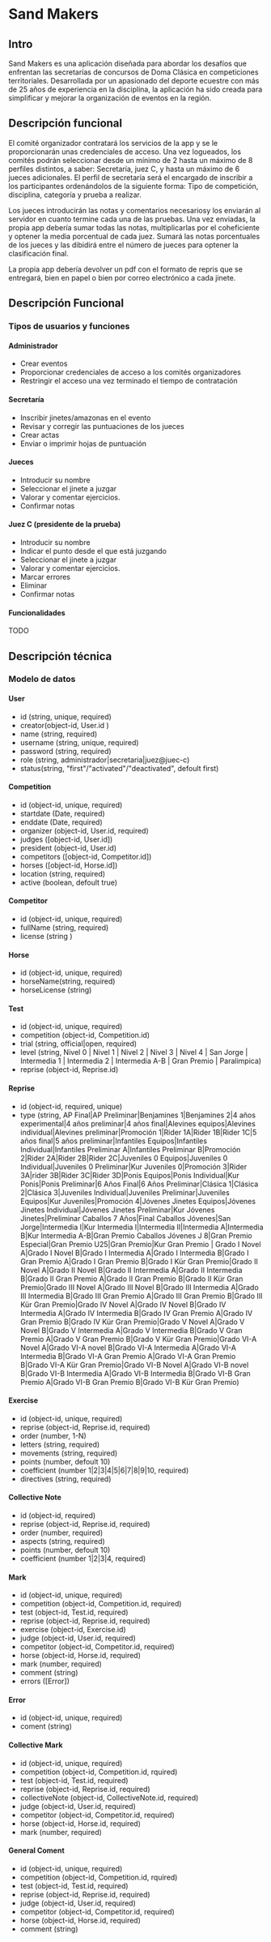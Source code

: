 # Sand Makers

## Intro

Sand Makers es una aplicación diseñada para abordar los desafíos que enfrentan las secretarías de concursos de Doma Clásica en competiciones territoriales. Desarrollada por un apasionado del deporte ecuestre con más de 25 años de experiencia en la disciplina, la aplicación ha sido creada para simplificar y mejorar la organización de eventos en la región.

## Descripción funcional

El comité organizador contratará los servicios de la app y se le proporcionarán unas credenciales de acceso.
Una vez logueados, los comités podrán seleccionar desde un mínimo de 2 hasta un máximo de 8 perfiles distintos, a saber:
Secretaría, juez C, y hasta un máximo de 6 jueces adicionales.
El perfil de secretaría será el encargado de inscribir a los participantes ordenándolos de la siguiente forma:
Tipo de competición, disciplina, categoría y prueba a realizar. 

Los jueces introducirán las notas y comentarios necesariosy los enviarán al servidor en cuanto termine cada una de las pruebas.
Una vez enviadas, la propia app debería sumar todas las notas, multiplicarlas por el coheficiente y optener la media porcentual de cada juez.
Sumará las notas porcentuales de los jueces y las dibidirá entre el número de jueces para optener la clasificación final.

La propia app debería devolver un pdf con el formato de repris que se entregará, bien en papel o bien por correo electrónico a cada jinete.

## Descripción Funcional

### Tipos de usuarios y funciones

#### Administrador

- Crear eventos
- Proporcionar credenciales de acceso a los comités organizadores
- Restringir el acceso una vez terminado el tiempo de contratación

#### Secretaría

- Inscribir jinetes/amazonas en el evento
- Revisar y corregir las puntuaciones de los jueces 
- Crear actas 
 - Enviar o imprimir hojas de puntuación

#### Jueces

- Introducir su nombre
- Seleccionar el jinete a juzgar
- Valorar y comentar ejercicios.
- Confirmar notas

#### Juez C (presidente de la prueba)

- Introducir su nombre
- Indicar el punto desde el que está juzgando
- Seleccionar el jinete a juzgar
- Valorar y comentar ejercicios.
- Marcar errores 
- Eliminar
- Confirmar notas

#### Funcionalidades

TODO

## Descripción técnica

### Modelo de datos

#### User

- id (string, unique, required)
- creator(object-id, User.id )
- name (string, required)
- username (string, unique, required)
- password (string, required)
- role (string, administrador|secretaria|juez@juec-c)
- status(string, "first"/"activated"/"deactivated", defoult first)

#### Competition

- id (object-id, unique, required)
- startdate (Date, required)
- enddate (Date, required)
- organizer (object-id, User.id, required)
- judges ([object-id, User.id])
- president (object-id, User.id)
- competitors ([object-id, Competitor.id])
- horses ([object-id, Horse.id])
- location (string, required)
- active (boolean, defoult true)
        
#### Competitor

- id (object-id, unique, required)
- fullName (string, required)
- license (string )

#### Horse

- id (object-id, unique, required)
- horseName(string, required)
- horseLicense (string)

#### Test

- id (object-id, unique, required)
- competition (object-id, Competition.id)
- trial (string, official|open, required)
- level (string, Nivel 0 | Nivel 1 | Nivel 2 | Nivel 3 | Nivel 4 | San Jorge | Intermedia 1 | Intermedia 2 | Intermedia A-B | Gran Premio | Paralimpica)
- reprise (object-id, Reprise.id)

#### Reprise

- id (object-id, required, unique)
- type (string, AP Final|AP Preliminar|Benjamines 1|Benjamines 2|4 años experimental|4 años preliminar|4 años final|Alevines equipos|Alevines individual|Alevines preliminar|Promoción 1|Rider 1A|Rider 1B|Rider 1C|5 años final|5 años preliminar|Infantiles Equipos|Infantiles Individual|Infantiles Preliminar A|Infantiles Preliminar B|Promoción 2|Rider 2A|Rider 2B|Rider 2C|Juveniles 0 Equipos|Juveniles 0 Individual|Juveniles 0 Preliminar|Kur Juveniles 0|Promoción 3|Rider 3A|rider 3B|Rider 3C|Rider 3D|Ponis Equipos|Ponis Individual|Kur Ponis|Ponis Preliminar|6 Años Final|6 Años Preliminar|Clásica 1|Clásica 2|Clásica 3|Juveniles Individual|Juveniles Preliminar|Juveniles Equipos|Kur Juveniles|Promoción 4|Jóvenes Jinetes Equipos|Jóvenes Jinetes Individual|Jóvenes Jinetes Preliminar|Kur Jóvenes Jinetes|Preliminar Caballos 7 Años|Final Caballos Jóvenes|San Jorge|Intermedia I|Kur Intermedia I|Intermedia II|Intermedia A|Intermedia B|Kur Intermedia A-B|Gran Premio Caballos Jóvenes J 8|Gran Premio Especial|Gran Premio U25|Gran Premio|Kur Gran Premio | Grado I Novel A|Grado I Novel B|Grado I Intermedia A|Grado I Intermedia B|Grado I Gran Premio A|Grado I Gran Premio B|Grado I Kür Gran Premio|Grado II Novel A|Grado II Novel B|Grado II Intermedia A|Grado II Intermedia B|Grado II Gran Premio A|Grado II Gran Premio B|Grado II Kür Gran Premio|Grado III Novel A|Grado III Novel B|Grado III Intermedia A|Grado III Intermedia B|Grado III Gran Premio A|Grado III Gran Premio B|Grado III Kür Gran Premio|Grado IV Novel A|Grado IV Novel B|Grado IV Intermedia A|Grado IV Intermedia B|Grado IV Gran Premio A|Grado IV Gran Premio B|Grado IV Kür Gran Premio|Grado V Novel A|Grado V Novel B|Grado V Intermedia A|Grado V Intermedia B|Grado V Gran Premio A|Grado V Gran Premio B|Grado V Kür Gran Premio|Grado VI-A Novel A|Grado VI-A novel B|Grado VI-A Intermedia A|Grado VI-A Intermedia B|Grado VI-A Gran Premio A|Grado VI-A Gran Premio B|Grado VI-A Kür Gran Premio|Grado VI-B Novel A|Grado VI-B novel B|Grado VI-B Intermedia A|Grado VI-B Intermedia B|Grado VI-B Gran Premio A|Grado VI-B Gran Premio B|Grado VI-B Kür Gran Premio)

#### Exercise

- id (object-id, unique, required)
- reprise (object-id, Reprise.id, required)
- order (number, 1-N)
- letters (string, required)
- movements (string, required)
- points (number, defoult 10)
- coefficient (number 1|2|3|4|5|6|7|8|9|10, required)
- directives (string, required)

#### Collective Note

- id (object-id, required)
- reprise (object-id, Reprise.id, required)
- order (number, required)
- aspects (string, required)
- points (number, defoult 10)
- coefficient (number 1|2|3|4, required)

#### Mark

- id (object-id, unique, required)
- competition (object-id, Competition.id, required)
- test (object-id, Test.id, required)
- reprise (object-id, Reprise.id, required)
- exercise (object-id, Exercise.id)
- judge (object-id, User.id, required)
- competitor (object-id, Competitor.id, required)
- horse (object-id, Horse.id, required)
- mark (number, required)
- comment (string)
- errors ([Error])

#### Error

- id (object-id, unique, required)
- coment (string)

#### Collective Mark

- id (object-id, unique, required)
- competition (object-id, Competition.id, rquired)
- test (object-id, Test.id, required)
- reprise (object-id, Reprise.id, required)
- collectiveNote (object-id, CollectiveNote.id, required)
- judge (object-id, User.id, required)
- competitor (object-id, Competitor.id, required)
- horse (object-id, Horse.id, required)
- mark (number, required)

#### General Coment

- id (object-id, unique, required)
- competition (object-id, Competition.id, rquired)
- test (object-id, Test.id, required)
- reprise (object-id, Reprise.id, required)
- judge (object-id, User.id, required)
- competitor (object-id, Competitor.id, required)
- horse (object-id, Horse.id, required)
- comment (string)
